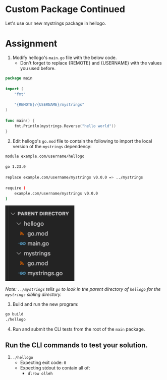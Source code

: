 # Custom Package Continued

Let's use our new mystrings package in hellogo.

# Assignment

1. Modify hellogo's `main.go` file with the below code.
   - Don't forget to replace {REMOTE} and {USERNAME} with the values you used before.

```go
package main

import (
	"fmt"

	"{REMOTE}/{USERNAME}/mystrings"
)

func main() {
	fmt.Println(mystrings.Reverse("hello world"))
}
```

2. Edit hellogo's `go.mod` file to contain the following to import the local version of the `mystrings` dependency:

```bash
module example.com/username/hellogo

go 1.23.0

replace example.com/username/mystrings v0.0.0 => ../mystrings

require (
	example.com/username/mystrings v0.0.0
)
```

![file-directory-new](./file-directory-new.png)

_Note: `../mystrings` tells `go` to look in the parent directory of `hellogo` for the `mystrings` sibling directory._

3. Build and run the new program:

```bash
go build
./hellogo
```

4. Run and submit the CLI tests from the root of the `main` package.

## Run the CLI commands to test your solution.

1. `./hellogo`
   - Expecting exit code: `0`
   - Expecting stdout to contain all of:
     - `dlrow olleh`
